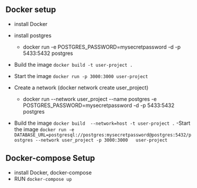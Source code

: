 ## Docker setup

- install Docker
- install postgres

  - docker run -e POSTGRES_PASSWORD=mysecretpassword -d -p 5433:5432 postgres

- Build the image `docker build -t user-project .`
- Start the image `docker run -p 3000:3000 user-project`

- Create a network (docker network create user_project)

  - docker run --network user_project --name postgres -e POSTGRES_PASSWORD=mysecretpassword -d -p 5433:5432 postgres

- Build the image `docker build  --network=host -t user-project .`
  -Start the image `docker run -e DATABASE_URL=postgresql://postgres:mysecretpassword@postgres:5432/postgres --network user_project -p 3000:3000   user-project`

## Docker-compose Setup

- install Docker, docker-compose
- RUN `docker-compose up`
